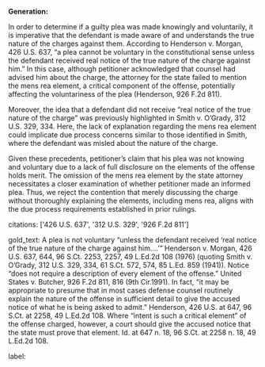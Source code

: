 **Generation:**

In order to determine if a guilty plea was made knowingly and voluntarily, it is imperative that the defendant is made aware of and understands the true nature of the charges against them. According to Henderson v. Morgan, 426 U.S. 637, “a plea cannot be voluntary in the constitutional sense unless the defendant received real notice of the true nature of the charge against him.” In this case, although petitioner acknowledged that counsel had advised him about the charge, the attorney for the state failed to mention the mens rea element, a critical component of the offense, potentially affecting the voluntariness of the plea (Henderson, 926 F.2d 811).

Moreover, the idea that a defendant did not receive “real notice of the true nature of the charge” was previously highlighted in Smith v. O’Grady, 312 U.S. 329, 334. Here, the lack of explanation regarding the mens rea element could implicate due process concerns similar to those identified in Smith, where the defendant was misled about the nature of the charge.

Given these precedents, petitioner’s claim that his plea was not knowing and voluntary due to a lack of full disclosure on the elements of the offense holds merit. The omission of the mens rea element by the state attorney necessitates a closer examination of whether petitioner made an informed plea. Thus, we reject the contention that merely discussing the charge without thoroughly explaining the elements, including mens rea, aligns with the due process requirements established in prior rulings.

citations: ['426 U.S. 637', '312 U.S. 329', '926 F.2d 811']

gold_text: A plea is not voluntary “unless the defendant received ‘real notice of the true nature of the charge against him....’” Henderson v. Morgan, 426 U.S. 637, 644, 96 S.Ct. 2253, 2257, 49 L.Ed.2d 108 (1976) (quoting Smith v. O’Grady, 312 U.S. 329, 334, 61 S.Ct. 572, 574, 85 L.Ed. 859 (1941)). Notice “does not require a description of every element of the offense.” United States v. Butcher, 926 F.2d 811, 816 (9th Cir.1991). In fact, “it may be appropriate to presume that in most cases defense counsel routinely explain the nature of the offense in sufficient detail to give the accused notice of what he is being asked to admit.” Henderson, 426 U.S. at 647, 96 S.Ct. at 2258, 49 L.Ed.2d 108. Where “intent is such a critical element” of the offense charged, however, a court should give the accused notice that the state must prove that element. Id. at 647 n. 18, 96 S.Ct. at 2258 n. 18, 49 L.Ed.2d 108.

label: 
